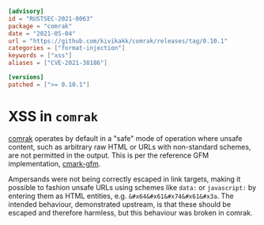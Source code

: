 ```toml
[advisory]
id = "RUSTSEC-2021-0063"
package = "comrak"
date = "2021-05-04"
url = "https://github.com/kivikakk/comrak/releases/tag/0.10.1"
categories = ["format-injection"]
keywords = ["xss"]
aliases = ["CVE-2021-38186"]

[versions]
patched = [">= 0.10.1"]
```

# XSS in `comrak`

[comrak](https://github.com/kivikakk/comrak) operates by default in a "safe"
mode of operation where unsafe content, such as arbitrary raw HTML or URLs with
non-standard schemes, are not permitted in the output.  This is per the
reference GFM implementation, [cmark-gfm](https://github.com/github/cmark).

Ampersands were not being correctly escaped in link targets, making it possible
to fashion unsafe URLs using schemes like `data:` or `javascript:` by entering
them as HTML entities, e.g. `&#x64&#x61&#x74&#x61&#x3a`.  The intended
behaviour, demonstrated upstream, is that these should be escaped and therefore
harmless, but this behaviour was broken in comrak.


